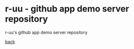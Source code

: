 # r-uu - github app demo server repository
r-uu's github app demo server repository

[back](../readme.md)